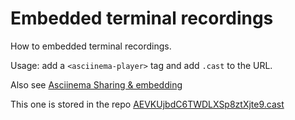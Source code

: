 # Embedded terminal recordings

How to embedded terminal recordings.

Usage: add a `<asciinema-player>` tag and add `.cast` to the URL.

Also see [Asciinema Sharing & embedding](https://asciinema.org/docs/embedding)

<asciinema-player autoplay=true src="https://asciinema.org/a/zCvjeHHwMt70RHJn6l81XjLn0.cast"></asciinema-player>

<asciinema-player autoplay=true cols="40" rows="12" src="https://asciinema.org/a/zCvjeHHwMt70RHJn6l81XjLn0.cast"></asciinema-player>

<asciinema-player autoplay=true loop=true src="https://asciinema.org/a/AEVKUjbdC6TWDLXSp8ztXjte9.cast"></asciinema-player>

This one is stored in the repo [AEVKUjbdC6TWDLXSp8ztXjte9.cast](/assets/asciinema/AEVKUjbdC6TWDLXSp8ztXjte9.cast)

<asciinema-player autoplay=true loop=true src="/master/assets/asciinema/AEVKUjbdC6TWDLXSp8ztXjte9.cast"></asciinema-player>

